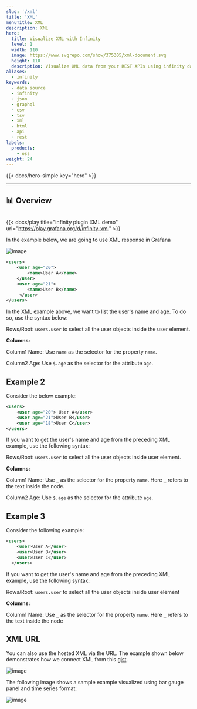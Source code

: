 ```yaml
---
slug: '/xml'
title: 'XML'
menuTitle: XML
description: XML
hero:
  title: Visualize XML with Infinity
  level: 1
  width: 110
  image: https://www.svgrepo.com/show/375305/xml-document.svg
  height: 110
  description: Visualize XML data from your REST APIs using infinity data source plugin
aliases:
  - infinity
keywords:
  - data source
  - infinity
  - json
  - graphql
  - csv
  - tsv
  - xml
  - html
  - api
  - rest
labels:
  products:
    - oss
weight: 24
---
```


{{< docs/hero-simple key="hero" >}}

<hr style="margin-bottom:30px"/>

## 📊 Overview

<div style="margin-bottom:30px"></div>

{{< docs/play title="Infinity plugin XML demo" url="https://play.grafana.org/d/infinity-xml" >}}

In the example below, we are going to use XML response in Grafana

![image](https://user-images.githubusercontent.com/153843/99292060-a0716e00-2838-11eb-9af8-cf87adfd8fd5.png#center)

```xml
<users>
    <user age="20">
        <name>User A</name>
    </user>
    <user age="21">
        <name>User B</name>
     </user>
</users>
```

In the XML example above, we want to list the user's name and age. To do so, use the syntax below:

Rows/Root: `users.user` to select all the user objects inside the user element.

**Columns:**

Column1 Name: Use `name` as the selector for the property `name`.

Column2 Age: Use `$.age` as the selector for the attribute `age`.

## Example 2

Consider the below example:

```xml
<users>
    <user age="20"> User A</user>
    <user age="21">User B</user>
    <user age="18">User C</user>
</users>
```

If you want to get the user's name and age from the preceding XML example, use the following syntax:

Rows/Root: `users.user` to select all the user objects inside user element.

**Columns:**

Column1 Name: Use `_` as the selector for the property `name`. Here `_` refers to the text inside the node.

Column2 Age: Use `$.age` as the selector for the attribute `age`.

## Example 3

Consider the following example:

```xml
<users>
    <user>User A</user>
    <user>User B</user>
    <user>User C</user>
  </users>
```

If you want to get the user's name and age from the preceding XML example, use the following syntax:

Rows/Root: `users.user` to select all the user objects inside user element

**Columns:**

Column1 Name: Use `_` as the selector for the property `name`. Here `_` refers to the text inside the node

## XML URL

You can also use the hosted XML via the URL. The example shown below demonstrates how we connect XML from this [gist](https://gist.githubusercontent.com/yesoreyeram/655a362eed0f51be24e16d3f1127a31d/raw/aa58549a5cf9d06dae1204b5a09be5d651adc744/text.xml).

![image](https://user-images.githubusercontent.com/153843/99293208-39ed4f80-283a-11eb-831e-ae14d297a2f3.png#center)

The following image shows a sample example visualized using bar gauge panel and time series format:

![image](https://user-images.githubusercontent.com/153843/99294213-a9b00a00-283b-11eb-9b8b-26842c2bc69b.png#center)
